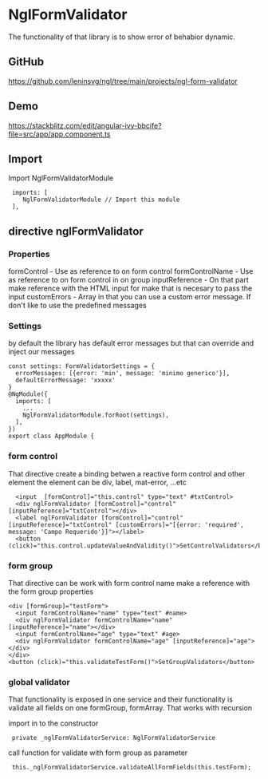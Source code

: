 # NglFormValidator

The functionality of that library is to show error of behabior dynamic.

## GitHub

https://github.com/leninsvg/ngl/tree/main/projects/ngl-form-validator

## Demo

https://stackblitz.com/edit/angular-ivy-bbcife?file=src/app/app.component.ts

## Import

Import NglFormValidatorModule
```
 imports: [
    NglFormValidatorModule // Import this module
 ],
```
## directive nglFormValidator

### Properties

formControl - Use as reference to on form control
formControlName - Use as reference to on form control in on group
inputReference - On that part make reference with the HTML input for make that is necesary to pass the input
customErrors - Array in that you can use a custom error message. If don't like to use the predefined messages

### Settings

by default the library has default error messages but that can override and inject our messages

```
const settings: FormValidatorSettings = {
  errorMessages: [{error: 'min', message: 'minimo generico'}],
  defaultErrorMessage: 'xxxxx'
}
@NgModule({
  imports: [
    ...
    NglFormValidatorModule.forRoot(settings),
  ],
})
export class AppModule {

```

### form control
That directive create a binding betwen a reactive form control and other element the element can be div, label, mat-error, ...etc

```
  <input  [formControl]="this.control" type="text" #txtControl>
  <div nglFormValidator [formControl]="control" [inputReference]="txtControl"></div>
  <label nglFormValidator [formControl]="control" [inputReference]="txtControl" [customErrors]="[{error: 'required', message: 'Campo Requerido'}]"></label>
  <button (click)="this.control.updateValueAndValidity()">SetControlValidators</button>
```

### form group
That directive can be work with form control name make a reference with the form group properties

```
<div [formGroup]="testForm">
  <input formControlName="name" type="text" #name>
  <div nglFormValidator formControlName="name" [inputReference]="name"></div>
  <input formControlName="age" type="text" #age>
  <div nglFormValidator formControlName="age" [inputReference]="age"></div>
</div>
<button (click)="this.validateTestForm()">SetGroupValidators</button>
```

### global validator

That functionality is exposed in one service and their functionality is validate all fields on one formGroup, formArray. That works with recursion 

import in to the constructor
```
 private _nglFormValidatorService: NglFormValidatorService
```
call function for validate with form group as parameter
```
 this._nglFormValidatorService.validateAllFormFields(this.testForm);
```
